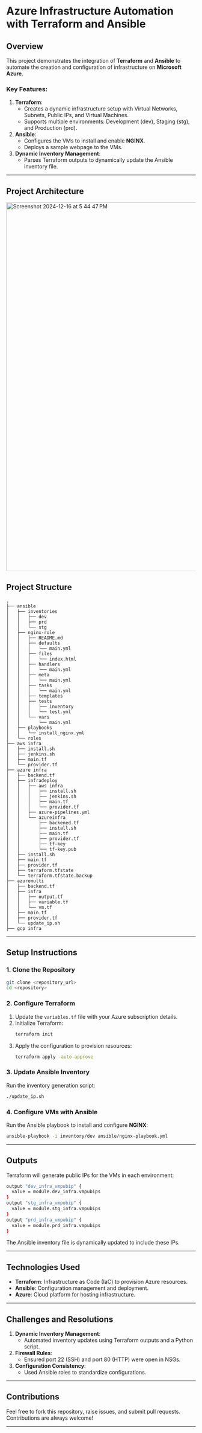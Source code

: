 # Azure Infrastructure Automation with Terraform and Ansible

## **Overview**
This project demonstrates the integration of **Terraform** and **Ansible** to automate the creation and configuration of infrastructure on **Microsoft Azure**. 

### **Key Features:**
1. **Terraform**:
   - Creates a dynamic infrastructure setup with Virtual Networks, Subnets, Public IPs, and Virtual Machines.
   - Supports multiple environments: Development (dev), Staging (stg), and Production (prd).
2. **Ansible**:
   - Configures the VMs to install and enable **NGINX**.
   - Deploys a sample webpage to the VMs.
3. **Dynamic Inventory Management**:
   - Parses Terraform outputs to dynamically update the Ansible inventory file.

---
## **Project Architecture**

<img width="977" alt="Screenshot 2024-12-16 at 5 44 47 PM" src="https://github.com/user-attachments/assets/5c0396f7-995f-4c89-88a2-e190fe423326" />

## **Project Structure**
```
.
├── ansible
│   ├── inventories
│   │   ├── dev
│   │   ├── prd
│   │   └── stg
│   ├── nginx-role
│   │   ├── README.md
│   │   ├── defaults
│   │   │   └── main.yml
│   │   ├── files
│   │   │   └── index.html
│   │   ├── handlers
│   │   │   └── main.yml
│   │   ├── meta
│   │   │   └── main.yml
│   │   ├── tasks
│   │   │   └── main.yml
│   │   ├── templates
│   │   ├── tests
│   │   │   ├── inventory
│   │   │   └── test.yml
│   │   └── vars
│   │       └── main.yml
│   ├── playbooks
│   │   └── install_nginx.yml
│   └── roles
├── aws infra
│   ├── install.sh
│   ├── jenkins.sh
│   ├── main.tf
│   └── provider.tf
├── azure infra
│   ├── backend.tf
│   ├── infradeploy
│   │   ├── aws infra
│   │   │   ├── install.sh
│   │   │   ├── jenkins.sh
│   │   │   ├── main.tf
│   │   │   └── provider.tf
│   │   ├── azure-pipelines.yml
│   │   └── azureinfra
│   │       ├── backened.tf
│   │       ├── install.sh
│   │       ├── main.tf
│   │       ├── provider.tf
│   │       ├── tf-key
│   │       └── tf-key.pub
│   ├── install.sh
│   ├── main.tf
│   ├── provider.tf
│   ├── terraform.tfstate
│   └── terraform.tfstate.backup
├── azuremulti
│   ├── backend.tf
│   ├── infra
│   │   ├── output.tf
│   │   ├── variable.tf
│   │   └── vm.tf
│   ├── main.tf
│   ├── provider.tf
│   └── update_ip.sh
├── gcp infra

```

---

## **Setup Instructions**

### **1. Clone the Repository**
```bash
git clone <repository_url>
cd <repository>
```

### **2. Configure Terraform**
1. Update the `variables.tf` file with your Azure subscription details.
2. Initialize Terraform:
   ```bash
   terraform init
   ```
3. Apply the configuration to provision resources:
   ```bash
   terraform apply -auto-approve
   ```

### **3. Update Ansible Inventory**
Run the inventory generation script:
```bash
./update_ip.sh
```

### **4. Configure VMs with Ansible**
Run the Ansible playbook to install and configure **NGINX**:
```bash
ansible-playbook -i inventory/dev ansible/nginx-playbook.yml
```

---

## **Outputs**
Terraform will generate public IPs for the VMs in each environment:
```bash
output "dev_infra_vmpubip" {
  value = module.dev_infra.vmpubips
}
output "stg_infra_vmpubip" {
  value = module.stg_infra.vmpubips
}
output "prd_infra_vmpubip" {
  value = module.prd_infra.vmpubips
}
```
The Ansible inventory file is dynamically updated to include these IPs.

---

## **Technologies Used**
- **Terraform**: Infrastructure as Code (IaC) to provision Azure resources.
- **Ansible**: Configuration management and deployment.
- **Azure**: Cloud platform for hosting infrastructure.

---

## **Challenges and Resolutions**
1. **Dynamic Inventory Management**:
   - Automated inventory updates using Terraform outputs and a Python script.
2. **Firewall Rules**:
   - Ensured port 22 (SSH) and port 80 (HTTP) were open in NSGs.
3. **Configuration Consistency**:
   - Used Ansible roles to standardize configurations.

---

## **Contributions**
Feel free to fork this repository, raise issues, and submit pull requests. Contributions are always welcome!

---
